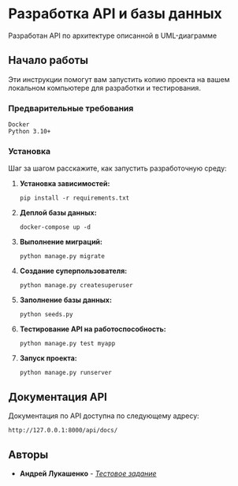
# Разработка API и базы данных

Разработан API по архитектуре описанной в UML-диаграмме

## Начало работы

Эти инструкции помогут вам запустить копию проекта на вашем локальном компьютере для разработки и тестирования.

### Предварительные требования

```
Docker
Python 3.10+
```

### Установка

Шаг за шагом расскажите, как запустить разработочную среду:

1. **Установка зависимостей:**

   ```
   pip install -r requirements.txt
   ```

2. **Деплой базы данных:**

   ```
   docker-compose up -d
   ```

3. **Выполнение миграций:**

   ```
   python manage.py migrate
   ```

4. **Создание суперпользователя:**

   ```
   python manage.py createsuperuser
   ```

5. **Заполнение базы данных:**

   ```
   python seeds.py
   ```

6. **Тестирование API на работоспособность:**

   ```
   python manage.py test myapp
   ```

7. **Запуск проекта:**

   ```
   python manage.py runserver
   ```

## Документация API

Документация по API доступна по следующему адресу:

```
http://127.0.0.1:8000/api/docs/
```

## Авторы

* **Андрей Лукашенко** - *[Тестовое задание](https://github.com/mrjlist/tz-postgres/blob/main/Тестовое%20задание.pdf)*
